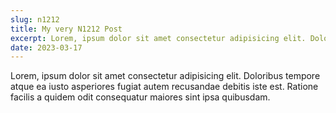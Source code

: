```yaml
---
slug: n1212
title: My very N1212 Post
excerpt: Lorem, ipsum dolor sit amet consectetur adipisicing elit. Doloribus tempore atque
date: 2023-03-17
---
```

<p>
    Lorem, ipsum dolor sit amet consectetur adipisicing elit. Doloribus tempore atque ea iusto asperiores fugiat autem recusandae debitis iste est. Ratione facilis a quidem odit consequatur maiores sint ipsa quibusdam.
</p>